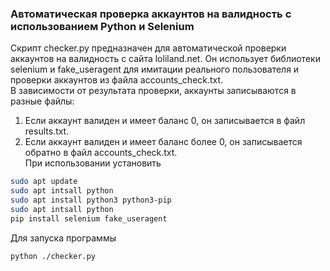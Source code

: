 ### Автоматическая проверка аккаунтов на валидность с использованием Python и Selenium
Cкрипт checker.py предназначен для автоматической проверки аккаунтов на валидность с сайта loliland.net. Он использует библиотеки selenium и fake_useragent для имитации реального пользователя и проверки аккаунтов из файла accounts_check.txt. <br>
 В зависимости от результата проверки, аккаунты записываются в разные файлы:<br>

1. Если аккаунт валиден и имеет баланс 0, он записывается в файл results.txt. 
2. Если аккаунт валиден и имеет баланс более 0, он записывается обратно в файл accounts_check.txt.<br>
При использовании установить
```bash
sudo apt update
sudo apt intsall python
sudo apt install python3 python3-pip
sudo apt intsall python
pip install selenium fake_useragent
```
Для запуска программы
```bash
python ./checker.py
```
